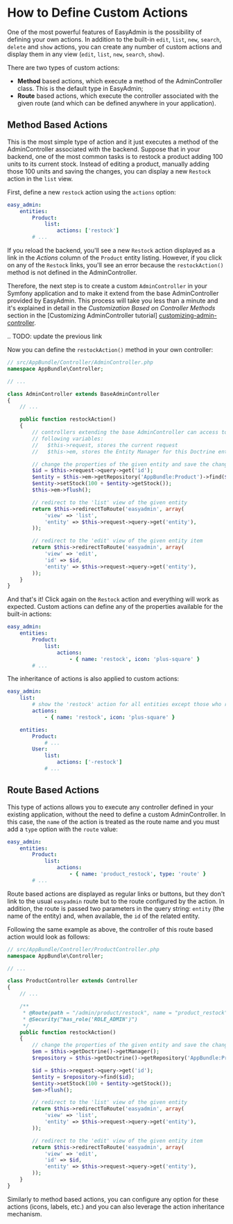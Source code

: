 How to Define Custom Actions
============================

One of the most powerful features of EasyAdmin is the possibility of defining
your own actions. In addition to the built-in `edit`, `list`, `new`, `search`,
`delete` and `show` actions, you can create any number of custom actions and
display them in any view (`edit`, `list`, `new`, `search`, `show`).

There are two types of custom actions:

 * **Method** based actions, which execute a method of the AdminController
   class. This is the default type in EasyAdmin;
 * **Route** based actions, which execute the controller associated with the
   given route (and which can be defined anywhere in your application).

Method Based Actions
--------------------

This is the most simple type of action and it just executes a method of the
AdminController associated with the backend. Suppose that in your backend, one
of the most common tasks is to restock a product adding 100 units to its current
stock. Instead of editing a product, manually adding those 100 units and saving
the changes, you can display a new `Restock` action in the `list` view.

First, define a new `restock` action using the `actions` option:

```yaml
easy_admin:
    entities:
        Product:
            list:
                actions: ['restock']
        # ...
```

If you reload the backend, you'll see a new `Restock` action displayed as a link
in the *Actions* column of the `Product` entity listing. However, if you click
on any of the `Restock` links, you'll see an error because the `restockAction()`
method is not defined in the AdminController.

Therefore, the next step is to create a custom `AdminController` in your
Symfony application and to make it extend from the base AdminController
provided by EasyAdmin. This process will take you less than a minute and it's
explained in detail in the *Customization Based on Controller Methods* section
in the [Customizing AdminController tutorial] [customizing-admin-controller].

.. TODO: update the previous link

Now you can define the `restockAction()` method in your own controller:

```php
// src/AppBundle/Controller/AdminController.php
namespace AppBundle\Controller;

// ...

class AdminController extends BaseAdminController
{
    // ...

    public function restockAction()
    {
        // controllers extending the base AdminController can access to the
        // following variables:
        //   $this->request, stores the current request
        //   $this->em, stores the Entity Manager for this Doctrine entity

        // change the properties of the given entity and save the changes
        $id = $this->request->query->get('id');
        $entity = $this->em->getRepository('AppBundle:Product')->find($id);
        $entity->setStock(100 + $entity->getStock());
        $this->em->flush();

        // redirect to the 'list' view of the given entity
        return $this->redirectToRoute('easyadmin', array(
            'view' => 'list',
            'entity' => $this->request->query->get('entity'),
        ));

        // redirect to the 'edit' view of the given entity item
        return $this->redirectToRoute('easyadmin', array(
            'view' => 'edit',
            'id' => $id,
            'entity' => $this->request->query->get('entity'),
        ));
    }
}
```

And that's it! Click again on the `Restock` action and everything will work as
expected. Custom actions can define any of the properties available for the
built-in actions:

```yaml
easy_admin:
    entities:
        Product:
            list:
                actions:
                    - { name: 'restock', icon: 'plus-square' }
        # ...
```

The inheritance of actions is also applied to custom actions:

```yaml
easy_admin:
    list:
        # show the 'restock' action for all entities except those who remove it
        actions:
            - { name: 'restock', icon: 'plus-square' }

    entities:
        Product:
            # ...
        User:
            list:
                actions: ['-restock']
            # ...
```

Route Based Actions
-------------------

This type of actions allows you to execute any controller defined in your
existing application, without the need to define a custom AdminController. In
this case, the `name` of the action is treated as the route name and you must
add a `type` option with the `route` value:

```yaml
easy_admin:
    entities:
        Product:
            list:
                actions:
                    - { name: 'product_restock', type: 'route' }
        # ...
```

Route based actions are displayed as regular links or buttons, but they don't
link to the usual `easyadmin` route but to the route configured by the action.
In addition, the route is passed two parameters in the query string: `entity`
(the name of the entity) and, when available, the `id` of the related entity.

Following the same example as above, the controller of this route based action
would look as follows:

```php
// src/AppBundle/Controller/ProductController.php
namespace AppBundle\Controller;

// ...

class ProductController extends Controller
{
    // ...

    /**
     * @Route(path = "/admin/product/restock", name = "product_restock")
     * @Security("has_role('ROLE_ADMIN')")
     */
    public function restockAction()
    {
        // change the properties of the given entity and save the changes
        $em = $this->getDoctrine()->getManager();
        $repository = $this->getDoctrine()->getRepository('AppBundle:Product');

        $id = $this->request->query->get('id');
        $entity = $repository->find($id);
        $entity->setStock(100 + $entity->getStock());
        $em->flush();

        // redirect to the 'list' view of the given entity
        return $this->redirectToRoute('easyadmin', array(
            'view' => 'list',
            'entity' => $this->request->query->get('entity'),
        ));

        // redirect to the 'edit' view of the given entity item
        return $this->redirectToRoute('easyadmin', array(
            'view' => 'edit',
            'id' => $id,
            'entity' => $this->request->query->get('entity'),
        ));
    }
}
```

Similarly to method based actions, you can configure any option for these
actions (icons, labels, etc.) and you can also leverage the action inheritance
mechanism.

[customizing-admin-controller]: ./customizing-admin-controller.md
